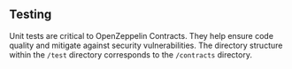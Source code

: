 ## Testing

Unit tests are critical to OpenZeppelin Contracts. They help ensure code quality and mitigate against security vulnerabilities. The directory structure within the `/test` directory corresponds to the `/contracts` directory.
